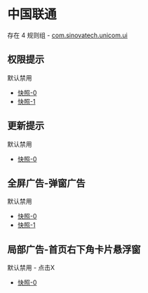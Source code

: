 # 中国联通

存在 4 规则组 - [com.sinovatech.unicom.ui](/src/apps/com.sinovatech.unicom.ui.ts)

## 权限提示

默认禁用

- [快照-0](https://i.gkd.li/i/13331268)
- [快照-1](https://i.gkd.li/i/14751210)

## 更新提示

默认禁用

- [快照-0](https://i.gkd.li/i/13511386)

## 全屏广告-弹窗广告

默认禁用

- [快照-0](https://i.gkd.li/i/13761130)
- [快照-1](https://i.gkd.li/i/14504242)

## 局部广告-首页右下角卡片悬浮窗

默认禁用 - 点击X

- [快照-0](https://i.gkd.li/i/13930543)
